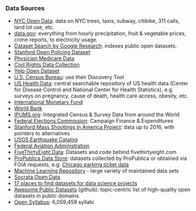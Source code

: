 ### Data Sources

* [NYC Open Data](https://opendata.cityofnewyork.us/): data on NYC trees, taxis, subway, citibike, 311 calls, land lot use, etc.
* [data.gov](https://www.data.gov/): everything from hourly precipitation, fruit & vegetable prices, crime reports, to electricity usage.
* [Dataset Search by Google Research](https://datasetsearch.research.google.com/): indexes public open datasets.
* [Stanford Open Policing Dataset](https://openpolicing.stanford.edu/data/)
* [Physician Medicare Data](https://data.medicare.gov/data/archives/physician-compare)
* [Civil Rights Data Collection](https://ocrdata.ed.gov/)
* [Yelp Open Dataset](https://www.yelp.com/dataset)
* [U.S. Census Bureau](https://www.census.gov/data.html): use their Discovery Tool
* [US Health Data](https://data.cdc.gov/): central searchable repository of US health data (Center for Disease Control and National Center for Health Statistics), e.g. surveys on pregnancy, cause of death, health care access, obesity, etc.
* [International Monetary Fund](http://www.imf.org/en/Data)
* [World Bank](https://data.worldbank.org/)
* [IPUMS.org](https://www.ipums.org/):  Integrated Census & Survey Data from around the World
* [Federal Elections Commission](http://www.fec.gov/finance/disclosure/ftpdet.shtml): Campaign Finance & Expenditures
* [Stanford Mass Shootings in America Project](https://library.stanford.edu/projects/mass-shootings-america): data up to 2016, with pointers to alternatives
* [USGS Earthquake Catalog](https://earthquake.usgs.gov/data/data.php)
* [Federal Aviation Administration](https://www.faa.gov/data_research/)
* [FiveThirtyEight Data](https://github.com/fivethirtyeight/data/): Datasets and code behind fivethirtyeight.com
* [ProPublica Data Store](https://www.propublica.org/datastore/): datasets collected by ProPublica or obtained via FOIA requests, e.g. [Chicago parking ticket data](https://www.propublica.org/datastore/dataset/chicago-parking-ticket-data)
* [Machine Learning Repository](http://archive.ics.uci.edu/ml/) - large variety of maintained data sets
* [Socrata Open Data](https://opendata.socrata.com/)
* [17 places to find datasets for data science projects](https://www.dataquest.io/blog/free-datasets-for-projects/)
* [Awesome Public Datasets](https://github.com/awesomedata/awesome-public-datasets) (github): topic-centric list of high-quality open datasets in public domains
* [Open Syllabus](https://opensyllabus.org/): 6,059,459 syllabi
